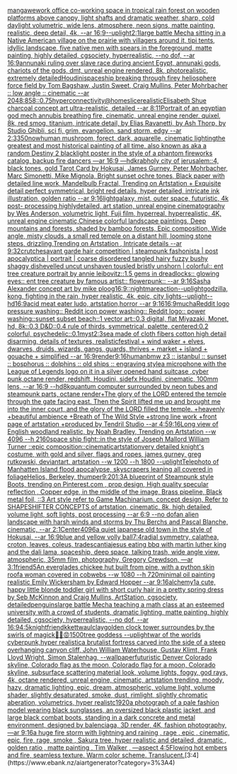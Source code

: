 [manga](https://www.ebank.nz/aiartgenerator?category=manga)[wework office co-working space in tropical rain forest on wooden platforms above canopy, light shafts and dramatic weather, sharp, cold daylight volumetric, wide lens, atmosphere, neon signs, matte painting, realistic, deep detail, 4k, --ar 16:9](https://www.ebank.nz/aiartgenerator?category=wework%20office%20co-working%20space%20in%20tropical%20rain%20forest%20on%20wooden%20platforms%20above%20canopy%2C%20light%20shafts%20and%20dramatic%20weather%2C%20sharp%2C%20cold%20daylight%20volumetric%2C%20wide%20lens%2C%20atmosphere%2C%20neon%20signs%2C%20matte%20painting%2C%20realistic%2C%20deep%20detail%2C%204k%2C%20--ar%2016%3A9)[--uplight](https://www.ebank.nz/aiartgenerator?category=--uplight)[2:1](https://www.ebank.nz/aiartgenerator?category=2%3A1)[large battle Mecha sitting in a Native American village on the prairie with villagers around it, tipi tents, idyllic landscape, five native men with spears in the foreground, matte painting, highly detailed, cgsociety, hyperrealistic, --no dof, --ar 16:9](https://www.ebank.nz/aiartgenerator?category=large%20battle%20Mecha%20sitting%20in%20a%20Native%20American%20village%20on%20the%20prairie%20with%20villagers%20around%20it%2C%20tipi%20tents%2C%20idyllic%20landscape%2C%20five%20native%20men%20with%20spears%20in%20the%20foreground%2C%20matte%20painting%2C%20highly%20detailed%2C%20cgsociety%2C%20hyperrealistic%2C%20--no%20dof%2C%20--ar%2016%3A9)[annunaki ruling over slave race during ancient Egypt, annunaki gods, chariots of the gods, dmt, unreal engine rendered, 8k, photorealistic,  extremely detailed](https://www.ebank.nz/aiartgenerator?category=annunaki%20ruling%20over%20slave%20race%20during%20ancient%20Egypt%2C%20annunaki%20gods%2C%20chariots%20of%20the%20gods%2C%20dmt%2C%20unreal%20engine%20rendered%2C%208k%2C%20photorealistic%2C%20%20extremely%20detailed)[Houdini](https://www.ebank.nz/aiartgenerator?category=Houdini)[spaceship breaking through firey heliosphere force field by Tom Bagshaw, Justin Sweet, Craig Mullins, Peter Mohrbacher :: low angle :: cinematic --ar 2048:858](https://www.ebank.nz/aiartgenerator?category=spaceship%20breaking%20through%20firey%20heliosphere%20force%20field%20by%20Tom%20Bagshaw%2C%20Justin%20Sweet%2C%20Craig%20Mullins%2C%20Peter%20Mohrbacher%20%3A%3A%20low%20angle%20%3A%3A%20cinematic%20--ar%202048%3A858)[::0.75](https://www.ebank.nz/aiartgenerator?category=%3A%3A0.75)[hyperconnectivity](https://www.ebank.nz/aiartgenerator?category=hyperconnectivity)[@homeslice](https://www.ebank.nz/aiartgenerator?category=%40homeslice)[realistic](https://www.ebank.nz/aiartgenerator?category=realistic)[Elisabeth Shue charcoal concept art ultra-realistic, detailed --ar 8:11](https://www.ebank.nz/aiartgenerator?category=Elisabeth%20Shue%20charcoal%20concept%20art%20ultra-realistic%2C%20detailed%20--ar%208%3A11)[Portrait of an egyptian god mech annubis breathing fire, cinematic, unreal engine render, quixel, 8k, red smog, titanium, intricate detail, by Elias Ravanetti, by Ash Thorp, by Studio Ghibli, sci fi, grim, evangelion, sand storm, edgy --ar 2:3](https://www.ebank.nz/aiartgenerator?category=Portrait%20of%20an%20egyptian%20god%20mech%20annubis%20breathing%20fire%2C%20cinematic%2C%20unreal%20engine%20render%2C%20quixel%2C%208k%2C%20red%20smog%2C%20titanium%2C%20intricate%20detail%2C%20by%20Elias%20Ravanetti%2C%20by%20Ash%20Thorp%2C%20by%20Studio%20Ghibli%2C%20sci%20fi%2C%20grim%2C%20evangelion%2C%20sand%20storm%2C%20edgy%20--ar%202%3A3)[350](https://www.ebank.nz/aiartgenerator?category=350)[now](https://www.ebank.nz/aiartgenerator?category=now)[](https://www.ebank.nz/aiartgenerator?category=)[human mushroom, forect, dark, aquarelle, cinematic lighting](https://www.ebank.nz/aiartgenerator?category=human%20mushroom%2C%20forect%2C%20dark%2C%20aquarelle%2C%20cinematic%20lighting)[the greatest and most historical painting of all time, also known as aka a random Destiny 2 blacklight poster in the style of a phantom fireworks catalog, backup fire dancers —ar 16:9 —hd](https://www.ebank.nz/aiartgenerator?category=the%20greatest%20and%20most%20historical%20painting%20of%20all%20time%2C%20also%20known%20as%20aka%20a%20random%20Destiny%202%20blacklight%20poster%20in%20the%20style%20of%20a%20phantom%20fireworks%20catalog%2C%20backup%20fire%20dancers%20%E2%80%94ar%2016%3A9%20%E2%80%94hd)[krab](https://www.ebank.nz/aiartgenerator?category=krab)[holy city of jerusalem::4, black tones, gold Tarot Card by Hokusai, James Gurney, Peter Mohrbacher, Marc Simonetti, Mike Mignola, Bright sunset ochre tones, Black paper with detailed line work, Mandelbulb Fractal, Trending on Artstation + Exquisite detail perfect symmetrical, bright red details, hyper detailed, intricate ink illustration, golden ratio --ar 9:16](https://www.ebank.nz/aiartgenerator?category=holy%20city%20of%20jerusalem%3A%3A4%2C%20black%20tones%2C%20gold%20Tarot%20Card%20by%20Hokusai%2C%20James%20Gurney%2C%20Peter%20Mohrbacher%2C%20Marc%20Simonetti%2C%20Mike%20Mignola%2C%20Bright%20sunset%20ochre%20tones%2C%20Black%20paper%20with%20detailed%20line%20work%2C%20Mandelbulb%20Fractal%2C%20Trending%20on%20Artstation%20%2B%20Exquisite%20detail%20perfect%20symmetrical%2C%20bright%20red%20details%2C%20hyper%20detailed%2C%20intricate%20ink%20illustration%2C%20golden%20ratio%20--ar%209%3A16)[light](https://www.ebank.nz/aiartgenerator?category=light)[galaxy, mist, outer space, futuristic, 4k post- processing highlydetailed, art station, unreal engine cinematography by Wes Anderson, volumetric light, Fuji film, hyperreal, hyperrealistic, 4K, unreal engine cinematic,](https://www.ebank.nz/aiartgenerator?category=galaxy%2C%20mist%2C%20outer%20space%2C%20futuristic%2C%204k%20post-%20processing%20highlydetailed%2C%20art%20station%2C%20unreal%20engine%20cinematography%20by%20Wes%20Anderson%2C%20volumetric%20light%2C%20Fuji%20film%2C%20hyperreal%2C%20hyperrealistic%2C%204K%2C%20unreal%20engine%20cinematic%2C)[Chinese colorful landscape paintings, Deep mountains and forests, shaded by bamboo forests, Epic composition, Wide angle, misty clouds, a small red temple on a distant hill, looming stone steps, drizzling,Trending on Artstation , Intricate details --ar 9:32](https://www.ebank.nz/aiartgenerator?category=Chinese%20colorful%20landscape%20paintings%2C%20Deep%20mountains%20and%20forests%2C%20shaded%20by%20bamboo%20forests%2C%20Epic%20composition%2C%20Wide%20angle%2C%20misty%20clouds%2C%20a%20small%20red%20temple%20on%20a%20distant%20hill%2C%20looming%20stone%20steps%2C%20drizzling%2CTrending%20on%20Artstation%20%2C%20Intricate%20details%20--ar%209%3A32)[crutches](https://www.ebank.nz/aiartgenerator?category=crutches)[avant garde hair competition | steampunk fashonista | post apocalyptica | portrait | coarse disordered tangled hairy fuzzy bushy shaggy dishevelled uncut unshaven tousled bristly unshorn | colorful:: ent tree creature portrait by annie leibovitz::1.5 gems in dreadlocks:: glowing eyes:: ent tree creature by famous artist:: flowerpunk::  --ar 9:16](https://www.ebank.nz/aiartgenerator?category=avant%20garde%20hair%20competition%20%7C%20steampunk%20fashonista%20%7C%20post%20apocalyptica%20%7C%20portrait%20%7C%20coarse%20disordered%20tangled%20hairy%20fuzzy%20bushy%20shaggy%20dishevelled%20uncut%20unshaven%20tousled%20bristly%20unshorn%20%7C%20colorful%3A%3A%20ent%20tree%20creature%20portrait%20by%20annie%20leibovitz%3A%3A1.5%20gems%20in%20dreadlocks%3A%3A%20glowing%20eyes%3A%3A%20ent%20tree%20creature%20by%20famous%20artist%3A%3A%20flowerpunk%3A%3A%20%20--ar%209%3A16)[Sasha Alexander concept art by mike ploog](https://www.ebank.nz/aiartgenerator?category=Sasha%20Alexander%20concept%20art%20by%20mike%20ploog)[16:9](https://www.ebank.nz/aiartgenerator?category=16%3A9)[::nightmare](https://www.ebank.nz/aiartgenerator?category=%3A%3Anightmare)[action](https://www.ebank.nz/aiartgenerator?category=action)[--uplight](https://www.ebank.nz/aiartgenerator?category=--uplight)[godzilla, kong, fighting in the rain, hyper realistic, 4k, epic, city lights](https://www.ebank.nz/aiartgenerator?category=godzilla%2C%20kong%2C%20fighting%20in%20the%20rain%2C%20hyper%20realistic%2C%204k%2C%20epic%2C%20city%20lights)[--uplight](https://www.ebank.nz/aiartgenerator?category=--uplight)[--hd](https://www.ebank.nz/aiartgenerator?category=--hd)[16:9](https://www.ebank.nz/aiartgenerator?category=16%3A9)[acid meat eater ludo, artstation,horror --ar 9:16](https://www.ebank.nz/aiartgenerator?category=acid%20meat%20eater%20ludo%2C%20artstation%2Chorror%20--ar%209%3A16)[16:9](https://www.ebank.nz/aiartgenerator?category=16%3A9)[mucha](https://www.ebank.nz/aiartgenerator?category=mucha)[Reddit logo pressure washing:: Reddit icon power washing:: Reddit logo:: power washing::](https://www.ebank.nz/aiartgenerator?category=Reddit%20logo%20pressure%20washing%3A%3A%20Reddit%20icon%20power%20washing%3A%3A%20Reddit%20logo%3A%3A%20power%20washing%3A%3A)[sunset subset beach::1 vector art::0.3 digital, flat Miyazaki, Monet, hd, 8k::0.3 D&D::0.4 rule of thirds, symmetrical, palette, centered:0.2 colorful, psychedelic::0.1](https://www.ebank.nz/aiartgenerator?category=sunset%20subset%20beach%3A%3A1%20vector%20art%3A%3A0.3%20digital%2C%20flat%20Miyazaki%2C%20Monet%2C%20hd%2C%208k%3A%3A0.3%20D%26D%3A%3A0.4%20rule%20of%20thirds%2C%20symmetrical%2C%20palette%2C%20centered%3A0.2%20colorful%2C%20psychedelic%3A%3A0.1)[myst](https://www.ebank.nz/aiartgenerator?category=myst)[2:3](https://www.ebank.nz/aiartgenerator?category=2%3A3)[sea made of cloth fibers cotton high detail disarming, details of textures, realistic](https://www.ebank.nz/aiartgenerator?category=sea%20made%20of%20cloth%20fibers%20cotton%20high%20detail%20disarming%2C%20details%20of%20textures%2C%20realistic)[festival + wind waker + elves, dwarves, druids, wizards, gangs, guards, thrives + market + island + gouache + simplified --ar 16:9](https://www.ebank.nz/aiartgenerator?category=festival%20%2B%20wind%20waker%20%2B%20elves%2C%20dwarves%2C%20druids%2C%20wizards%2C%20gangs%2C%20guards%2C%20thrives%20%2B%20market%20%2B%20island%20%2B%20gouache%20%2B%20simplified%20--ar%2016%3A9)[render](https://www.ebank.nz/aiartgenerator?category=render)[9:16](https://www.ebank.nz/aiartgenerator?category=9%3A16)[human](https://www.ebank.nz/aiartgenerator?category=human)[bmw z3 :: istanbul :: sunset :: bosphorus :: dolphins :: old ships :: engraving style](https://www.ebank.nz/aiartgenerator?category=bmw%20z3%20%3A%3A%20istanbul%20%3A%3A%20sunset%20%3A%3A%20bosphorus%20%3A%3A%20dolphins%20%3A%3A%20old%20ships%20%3A%3A%20engraving%20style)[a microphone with the League of Legends logo on it  in a silver opened hand suitcase ,cyber punk,octane render, redshift, Houdini, sidefx Houdini, cinematic, 100mm lens, --ar 16:9 --hd](https://www.ebank.nz/aiartgenerator?category=a%20microphone%20with%20the%20League%20of%20Legends%20logo%20on%20it%20%20in%20a%20silver%20opened%20hand%20suitcase%20%2Ccyber%20punk%2Coctane%20render%2C%20redshift%2C%20Houdini%2C%20sidefx%20Houdini%2C%20cinematic%2C%20100mm%20lens%2C%20--ar%2016%3A9%20--hd)[8k](https://www.ebank.nz/aiartgenerator?category=8k)[quantum computer surrounded by neon tubes and steampunk parts, octane render](https://www.ebank.nz/aiartgenerator?category=quantum%20computer%20surrounded%20by%20neon%20tubes%20and%20steampunk%20parts%2C%20octane%20render)[+The glory of the LORD entered the temple through the gate facing east. Then the Spirit lifted me up and brought me into the inner court, and the glory of the LORD filled the temple. +heavenly +beautiful ambience +Breath of The Wild Style +strong line work +front page of artstation +produced by Tendril Studio --ar 4:5](https://www.ebank.nz/aiartgenerator?category=%2BThe%20glory%20of%20the%20LORD%20entered%20the%20temple%20through%20the%20gate%20facing%20east.%20Then%20the%20Spirit%20lifted%20me%20up%20and%20brought%20me%20into%20the%20inner%20court%2C%20and%20the%20glory%20of%20the%20LORD%20filled%20the%20temple.%20%2Bheavenly%20%2Bbeautiful%20ambience%20%2BBreath%20of%20The%20Wild%20Style%20%2Bstrong%20line%20work%20%2Bfront%20page%20of%20artstation%20%2Bproduced%20by%20Tendril%20Studio%20--ar%204%3A5)[9:16](https://www.ebank.nz/aiartgenerator?category=9%3A16)[Long view of English woodland realistic, by Noah Bradley, Trending on Artstation    --w 4096  --h 2160](https://www.ebank.nz/aiartgenerator?category=Long%20view%20of%20English%20woodland%20realistic%2C%20by%20Noah%20Bradley%2C%20Trending%20on%20Artstation%20%20%20%20--w%204096%20%20--h%202160)[space ship fight::in the style of Joseph Mallord William Turner ::epic composition::cinematic](https://www.ebank.nz/aiartgenerator?category=space%20ship%20fight%3A%3Ain%20the%20style%20of%20Joseph%20Mallord%20William%20Turner%20%3A%3Aepic%20composition%3A%3Acinematic)[artstation](https://www.ebank.nz/aiartgenerator?category=artstation)[very detailed knight's costume, with gold and silver, flags and ropes,  james gurney, greg rutkowski, deviantart, artstation --w 1200 --h 1800 --uplight](https://www.ebank.nz/aiartgenerator?category=very%20detailed%20knight%27s%20costume%2C%20with%20gold%20and%20silver%2C%20flags%20and%20ropes%2C%20%20james%20gurney%2C%20greg%20rutkowski%2C%20deviantart%2C%20artstation%20--w%201200%20--h%201800%20--uplight)[Telephoto of Manhatten Island flood apocalypse, skyscrapers leaning all covered in foliage](https://www.ebank.nz/aiartgenerator?category=Telephoto%20of%20Manhatten%20Island%20flood%20apocalypse%2C%20skyscrapers%20leaning%20all%20covered%20in%20foliage)[](https://www.ebank.nz/aiartgenerator?category=)[Helios, Berkeley, thumper](https://www.ebank.nz/aiartgenerator?category=Helios%2C%20Berkeley%2C%20thumper)[9:20](https://www.ebank.nz/aiartgenerator?category=9%3A20)[1:3](https://www.ebank.nz/aiartgenerator?category=1%3A3)[A blueprint of Steampunk style Boots,    trending on Pinterest.com  , prop design, High quality specular reflection , Copper  edge, in the middle of the image, Brass pipeline,  Black metal foil,  ::3  Art style refer to Game Machinarium.  concept design, Refer to SHAPESHIFTER CONCEPTS  of artstation, cinematic,  8k, high detailed,  volume light,  soft lights,  post processing    --ar 6:9   --no dof](https://www.ebank.nz/aiartgenerator?category=A%20blueprint%20of%20Steampunk%20style%20Boots%2C%20%20%20%20trending%20on%20Pinterest.com%20%20%2C%20prop%20design%2C%20High%20quality%20specular%20reflection%20%2C%20Copper%20%20edge%2C%20in%20the%20middle%20of%20the%20image%2C%20Brass%20pipeline%2C%20%20Black%20metal%20foil%2C%20%20%3A%3A3%20%20Art%20style%20refer%20to%20Game%20Machinarium.%20%20concept%20design%2C%20Refer%20to%20SHAPESHIFTER%20CONCEPTS%20%20of%20artstation%2C%20cinematic%2C%20%208k%2C%20high%20detailed%2C%20%20volume%20light%2C%20%20soft%20lights%2C%20%20post%20processing%20%20%20%20--ar%206%3A9%20%20%20--no%20dof)[an alien landscape with harsh winds and storms by Thu Berchs and Pascal Blanche, cinematic, --ar 2:1](https://www.ebank.nz/aiartgenerator?category=an%20alien%20landscape%20with%20harsh%20winds%20and%20storms%20by%20Thu%20Berchs%20and%20Pascal%20Blanche%2C%20cinematic%2C%20--ar%202%3A1)[Center](https://www.ebank.nz/aiartgenerator?category=Center)[4096](https://www.ebank.nz/aiartgenerator?category=4096)[a quiet japanese old town in the style of Hokusai, --ar 16:9](https://www.ebank.nz/aiartgenerator?category=a%20quiet%20japanese%20old%20town%20in%20the%20style%20of%20Hokusai%2C%20--ar%2016%3A9)[blue and yellow volly ball](https://www.ebank.nz/aiartgenerator?category=blue%20and%20yellow%20volly%20ball)[7:4](https://www.ebank.nz/aiartgenerator?category=7%3A4)[radial symmetry, calathea, croton, leaves, coleus, tradescantia](https://www.ebank.nz/aiartgenerator?category=radial%20symmetry%2C%20calathea%2C%20croton%2C%20leaves%2C%20coleus%2C%20tradescantia)[jesus eating bbq with martin luther king and the dali lama, spaceship, deep space, talking trash, wide angle view, atmospheric, 35mm film, photography, Gregory Crewdson, —ar 3:1](https://www.ebank.nz/aiartgenerator?category=jesus%20eating%20bbq%20with%20martin%20luther%20king%20and%20the%20dali%20lama%2C%20spaceship%2C%20deep%20space%2C%20talking%20trash%2C%20wide%20angle%20view%2C%20atmospheric%2C%2035mm%20film%2C%20photography%2C%20Gregory%20Crewdson%2C%20%E2%80%94ar%203%3A1)[friend](https://www.ebank.nz/aiartgenerator?category=friend)[5](https://www.ebank.nz/aiartgenerator?category=5)[An everglades chickee hut built from pine, with a python skin roof](https://www.ebank.nz/aiartgenerator?category=An%20everglades%20chickee%20hut%20built%20from%20pine%2C%20with%20a%20python%20skin%20roof)[a woman covered in cobwebs --w 1080 --h 720](https://www.ebank.nz/aiartgenerator?category=a%20woman%20covered%20in%20cobwebs%20--w%201080%20--h%20720)[minimal oil painting realistic Emily Wickersham by Edward Hopper --ar 9:16](https://www.ebank.nz/aiartgenerator?category=minimal%20oil%20painting%20realistic%20Emily%20Wickersham%20by%20Edward%20Hopper%20--ar%209%3A16)[alchemy](https://www.ebank.nz/aiartgenerator?category=alchemy)[1](https://www.ebank.nz/aiartgenerator?category=1)[a cute, happy little blonde toddler girl with short curly hair in a pretty spring dress by Seb McKinnon and Craig Mullins, ArtStation, cgsociety, detailed](https://www.ebank.nz/aiartgenerator?category=a%20cute%2C%20happy%20little%20blonde%20toddler%20girl%20with%20short%20curly%20hair%20in%20a%20pretty%20spring%20dress%20by%20Seb%20McKinnon%20and%20Craig%20Mullins%2C%20ArtStation%2C%20cgsociety%2C%20detailed)[penguins](https://www.ebank.nz/aiartgenerator?category=penguins)[large battle Mecha teaching a math class at an esteemed university with a crowd of students, dramatic lighting, matte painting, highly detailed, cgsociety, hyperrealistic, --no dof, --ar 16:9](https://www.ebank.nz/aiartgenerator?category=large%20battle%20Mecha%20teaching%20a%20math%20class%20at%20an%20esteemed%20university%20with%20a%20crowd%20of%20students%2C%20dramatic%20lighting%2C%20matte%20painting%2C%20highly%20detailed%2C%20cgsociety%2C%20hyperrealistic%2C%20--no%20dof%2C%20--ar%2016%3A9)[4:5](https://www.ebank.nz/aiartgenerator?category=4%3A5)[knight](https://www.ebank.nz/aiartgenerator?category=knight)[friend](https://www.ebank.nz/aiartgenerator?category=friend)[kkettwaul](https://www.ebank.nz/aiartgenerator?category=kkettwaul)[clay](https://www.ebank.nz/aiartgenerator?category=clay)[golden clock tower surroundes by the swirls of magick](https://www.ebank.nz/aiartgenerator?category=golden%20clock%20tower%20surroundes%20by%20the%20swirls%20of%20magick)[😶‍🌫️😡](https://www.ebank.nz/aiartgenerator?category=%F0%9F%98%B6%E2%80%8D%F0%9F%8C%AB%EF%B8%8F%F0%9F%98%A1)[1500](https://www.ebank.nz/aiartgenerator?category=1500)[tree goddess --uplight](https://www.ebank.nz/aiartgenerator?category=tree%20goddess%20--uplight)[war of the worlds cyberpunk,hyper realistic](https://www.ebank.nz/aiartgenerator?category=war%20of%20the%20worlds%20cyberpunk%2Chyper%20realistic)[](https://www.ebank.nz/aiartgenerator?category=)[a brutalist fortress carved into the side of a steep overhanging canyon cliff, John William Waterhouse, Gustav Klimt, Frank Lloyd Wright, Simon Stalenhag, --wallpaper](https://www.ebank.nz/aiartgenerator?category=a%20brutalist%20fortress%20carved%20into%20the%20side%20of%20a%20steep%20overhanging%20canyon%20cliff%2C%20John%20William%20Waterhouse%2C%20Gustav%20Klimt%2C%20Frank%20Lloyd%20Wright%2C%20Simon%20Stalenhag%2C%20--wallpaper)[futuristic Denver Colorado skyline, Colorado flag as the moon, Colorado flag for a moon, Colorado skyline, subsurface scattering material look, volume lights, foggy, god rays, 4k, octane rendered, unreal engine, cinematic, artstation trending, moody, hazy, dramatic lighting, epic, dream, atmospheric, volume light, volume shader, slightly desaturated, smoke, dust, rimlight, slightly chromatic aberation, volumetrics, hyper realistc](https://www.ebank.nz/aiartgenerator?category=futuristic%20Denver%20Colorado%20skyline%2C%20Colorado%20flag%20as%20the%20moon%2C%20Colorado%20flag%20for%20a%20moon%2C%20Colorado%20skyline%2C%20subsurface%20scattering%20material%20look%2C%20volume%20lights%2C%20foggy%2C%20god%20rays%2C%204k%2C%20octane%20rendered%2C%20unreal%20engine%2C%20cinematic%2C%20artstation%20trending%2C%20moody%2C%20hazy%2C%20dramatic%20lighting%2C%20epic%2C%20dream%2C%20atmospheric%2C%20volume%20light%2C%20volume%20shader%2C%20slightly%20desaturated%2C%20smoke%2C%20dust%2C%20rimlight%2C%20slightly%20chromatic%20aberation%2C%20volumetrics%2C%20hyper%20realistc)[](https://www.ebank.nz/aiartgenerator?category=)[1920](https://www.ebank.nz/aiartgenerator?category=1920)[a photograph of a pale fashion model wearing black sunglasses, an oversized black plastic jacket, and large black combat boots, standing in a dark concrete and metal environment, designed by balenciaga, 3D render, 4K, fashion photography, —ar 9:16](https://www.ebank.nz/aiartgenerator?category=a%20photograph%20of%20a%20pale%20fashion%20model%20wearing%20black%20sunglasses%2C%20an%20oversized%20black%20plastic%20jacket%2C%20and%20large%20black%20combat%20boots%2C%20standing%20in%20a%20dark%20concrete%20and%20metal%20environment%2C%20designed%20by%20balenciaga%2C%203D%20render%2C%204K%2C%20fashion%20photography%2C%20%E2%80%94ar%209%3A16)[a huge fire storm with lightning and raining , rage , epic , cinematic, epic, fire, rage, smoke , Sakura tree, hyper realistic and detailed, dramatic , golden ratio , matte painting , Tim Walker , —aspect 4:5](https://www.ebank.nz/aiartgenerator?category=a%20huge%20fire%20storm%20with%20lightning%20and%20raining%20%2C%20rage%20%2C%20epic%20%2C%20cinematic%2C%20epic%2C%20fire%2C%20rage%2C%20smoke%20%2C%20Sakura%20tree%2C%20hyper%20realistic%20and%20detailed%2C%20dramatic%20%2C%20golden%20ratio%20%2C%20matte%20painting%20%2C%20Tim%20Walker%20%2C%20%E2%80%94aspect%204%3A5)[Flowing hot embers and fire, seamless texture. Warm color scheme. Translucent.](https://www.ebank.nz/aiartgenerator?category=Flowing%20hot%20embers%20and%20fire%2C%20seamless%20texture.%20Warm%20color%20scheme.%20Translucent.)[3:4](https://www.ebank.nz/aiartgenerator?category=3%3A4)
